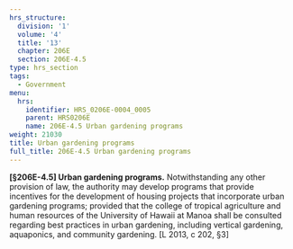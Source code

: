 ```yaml
---
hrs_structure:
  division: '1'
  volume: '4'
  title: '13'
  chapter: 206E
  section: 206E-4.5
type: hrs_section
tags:
  - Government
menu:
  hrs:
    identifier: HRS_0206E-0004_0005
    parent: HRS0206E
    name: 206E-4.5 Urban gardening programs
weight: 21030
title: Urban gardening programs
full_title: 206E-4.5 Urban gardening programs
---
```

**[§206E-4.5] Urban gardening programs.** Notwithstanding any other provision of law, the authority may develop programs that provide incentives for the development of housing projects that incorporate urban gardening programs; provided that the college of tropical agriculture and human resources of the University of Hawaii at Manoa shall be consulted regarding best practices in urban gardening, including vertical gardening, aquaponics, and community gardening. [L 2013, c 202, §3]